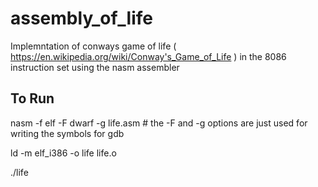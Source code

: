 # assembly_of_life

Implemntation of conways game of life ( https://en.wikipedia.org/wiki/Conway's_Game_of_Life ) in the 8086 instruction set using the nasm assembler 

## To Run
nasm -f elf -F dwarf -g life.asm # the -F and -g options are just used for writing the symbols for gdb

ld -m elf_i386 -o life life.o

./life
